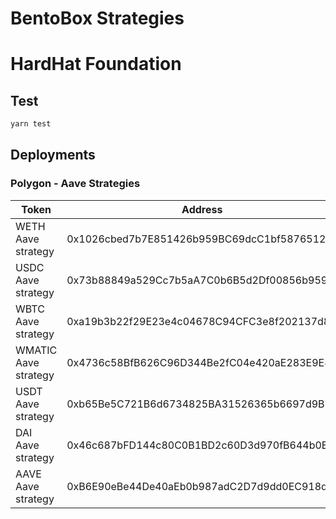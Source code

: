 # BentoBox Strategies

# HardHat Foundation

## Test

```sh
yarn test
```
## Deployments

### Polygon - Aave Strategies

| Token                      | Address                                    |
| -------------------------- | ------------------------------------------ |
| WETH Aave strategy         | 0x1026cbed7b7E851426b959BC69dcC1bf5876512d |
| USDC Aave strategy         | 0x73b88849a529Cc7b5aA7C0b6B5d2Df00856b959c |
| WBTC Aave strategy         | 0xa19b3b22f29E23e4c04678C94CFC3e8f202137d8 |
| WMATIC Aave strategy       | 0x4736c58BfB626C96D344Be2fC04e420aE283E9E8 |
| USDT Aave strategy         | 0xb65Be5C721B6d6734825BA31526365b6697d9B71 |
| DAI Aave strategy          | 0x46c687bFD144c80C0B1BD2c60D3d970fB644b0E6 |
| AAVE Aave strategy         | 0xB6E90eBe44De40aEb0b987adC2D7d9dd0EC918d7 |